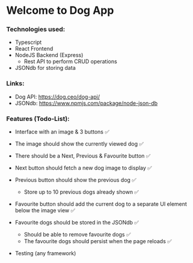 # Welcome to Dog App

### Technologies used:
- Typescript
- React Frontend
- NodeJS Backend (Express)
    - Rest API to perform CRUD operations
- JSONdb for storing data

### Links:
- Dog API: https://dog.ceo/dog-api/
- JSONdb: https://www.npmjs.com/package/node-json-db

### Features (Todo-List):
-  Interface with an image & 3 buttons ✅
- The image should show the currently viewed dog ✅
- There should be a Next, Previous & Favourite button ✅
- Next button should fetch a new dog image to display ✅
- Previous button should show the previous dog ✅
    - Store up to 10 previous dogs already shown ✅
- Favourite button should add the current dog to a separate UI element below the image view ✅


- Favourite dogs should be stored in the JSONdb ✅
    - Should be able to remove favourite dogs ✅
    - The favourite dogs should persist when the page reloads ✅


- Testing (any framework)
